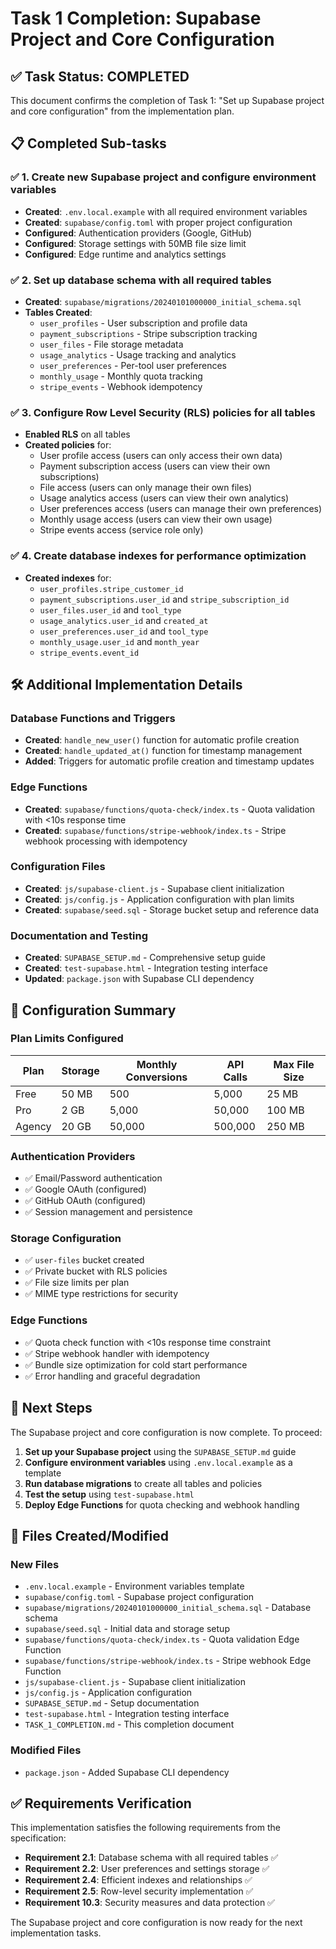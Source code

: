 # Task 1 Completion: Supabase Project and Core Configuration

## ✅ Task Status: COMPLETED

This document confirms the completion of Task 1: "Set up Supabase project and core configuration" from the implementation plan.

## 📋 Completed Sub-tasks

### ✅ 1. Create new Supabase project and configure environment variables
- **Created**: `.env.local.example` with all required environment variables
- **Created**: `supabase/config.toml` with proper project configuration
- **Configured**: Authentication providers (Google, GitHub)
- **Configured**: Storage settings with 50MB file size limit
- **Configured**: Edge runtime and analytics settings

### ✅ 2. Set up database schema with all required tables
- **Created**: `supabase/migrations/20240101000000_initial_schema.sql`
- **Tables Created**:
  - `user_profiles` - User subscription and profile data
  - `payment_subscriptions` - Stripe subscription tracking
  - `user_files` - File storage metadata
  - `usage_analytics` - Usage tracking and analytics
  - `user_preferences` - Per-tool user preferences
  - `monthly_usage` - Monthly quota tracking
  - `stripe_events` - Webhook idempotency

### ✅ 3. Configure Row Level Security (RLS) policies for all tables
- **Enabled RLS** on all tables
- **Created policies** for:
  - User profile access (users can only access their own data)
  - Payment subscription access (users can view their own subscriptions)
  - File access (users can only manage their own files)
  - Usage analytics access (users can view their own analytics)
  - User preferences access (users can manage their own preferences)
  - Monthly usage access (users can view their own usage)
  - Stripe events access (service role only)

### ✅ 4. Create database indexes for performance optimization
- **Created indexes** for:
  - `user_profiles.stripe_customer_id`
  - `payment_subscriptions.user_id` and `stripe_subscription_id`
  - `user_files.user_id` and `tool_type`
  - `usage_analytics.user_id` and `created_at`
  - `user_preferences.user_id` and `tool_type`
  - `monthly_usage.user_id` and `month_year`
  - `stripe_events.event_id`

## 🛠️ Additional Implementation Details

### Database Functions and Triggers
- **Created**: `handle_new_user()` function for automatic profile creation
- **Created**: `handle_updated_at()` function for timestamp management
- **Added**: Triggers for automatic profile creation and timestamp updates

### Edge Functions
- **Created**: `supabase/functions/quota-check/index.ts` - Quota validation with <10s response time
- **Created**: `supabase/functions/stripe-webhook/index.ts` - Stripe webhook processing with idempotency

### Configuration Files
- **Created**: `js/supabase-client.js` - Supabase client initialization
- **Created**: `js/config.js` - Application configuration with plan limits
- **Created**: `supabase/seed.sql` - Storage bucket setup and reference data

### Documentation and Testing
- **Created**: `SUPABASE_SETUP.md` - Comprehensive setup guide
- **Created**: `test-supabase.html` - Integration testing interface
- **Updated**: `package.json` with Supabase CLI dependency

## 🔧 Configuration Summary

### Plan Limits Configured
| Plan | Storage | Monthly Conversions | API Calls | Max File Size |
|------|---------|-------------------|-----------|---------------|
| Free | 50 MB | 500 | 5,000 | 25 MB |
| Pro | 2 GB | 5,000 | 50,000 | 100 MB |
| Agency | 20 GB | 50,000 | 500,000 | 250 MB |

### Authentication Providers
- ✅ Email/Password authentication
- ✅ Google OAuth (configured)
- ✅ GitHub OAuth (configured)
- ✅ Session management and persistence

### Storage Configuration
- ✅ `user-files` bucket created
- ✅ Private bucket with RLS policies
- ✅ File size limits per plan
- ✅ MIME type restrictions for security

### Edge Functions
- ✅ Quota check function with <10s response time constraint
- ✅ Stripe webhook handler with idempotency
- ✅ Bundle size optimization for cold start performance
- ✅ Error handling and graceful degradation

## 🚀 Next Steps

The Supabase project and core configuration is now complete. To proceed:

1. **Set up your Supabase project** using the `SUPABASE_SETUP.md` guide
2. **Configure environment variables** using `.env.local.example` as a template
3. **Run database migrations** to create all tables and policies
4. **Test the setup** using `test-supabase.html`
5. **Deploy Edge Functions** for quota checking and webhook handling

## 📁 Files Created/Modified

### New Files
- `.env.local.example` - Environment variables template
- `supabase/config.toml` - Supabase project configuration
- `supabase/migrations/20240101000000_initial_schema.sql` - Database schema
- `supabase/seed.sql` - Initial data and storage setup
- `supabase/functions/quota-check/index.ts` - Quota validation Edge Function
- `supabase/functions/stripe-webhook/index.ts` - Stripe webhook Edge Function
- `js/supabase-client.js` - Supabase client initialization
- `js/config.js` - Application configuration
- `SUPABASE_SETUP.md` - Setup documentation
- `test-supabase.html` - Integration testing interface
- `TASK_1_COMPLETION.md` - This completion document

### Modified Files
- `package.json` - Added Supabase CLI dependency

## ✅ Requirements Verification

This implementation satisfies the following requirements from the specification:

- **Requirement 2.1**: Database schema with all required tables ✅
- **Requirement 2.2**: User preferences and settings storage ✅
- **Requirement 2.4**: Efficient indexes and relationships ✅
- **Requirement 2.5**: Row-level security implementation ✅
- **Requirement 10.3**: Security measures and data protection ✅

The Supabase project and core configuration is now ready for the next implementation tasks.